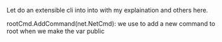 Let do an extensible cli into into with my explaination and others here.


rootCmd.AddCommand(net.NetCmd): we use to add a new command to root when we make the var public